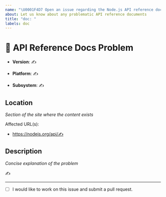 ```yaml
---
name: "\U0001F4D7 Open an issue regarding the Node.js API reference docs"
about: Let us know about any problematic API reference documents
title: "doc: "
labels: doc
---
```


# 📗 API Reference Docs Problem

<!--

Thank you for wanting to make nodejs.org better!

This template is for issues with the Node.js API
reference documentation.

For problems with nodejs.org beyond the API
reference documentation, please open an issue
using the issue tracker for our site repository.

  https://github.com/nodejs/nodejs.org

For more general support, please open an issue
using the issue tracker for our help repository.

  https://github.com/nodejs/help

---

For the issue title, please enter a one-line
summary after “doc: ” (preferably 50 characters
or less and no more than 72).

The “✍️” are placeholders signifying requests for
input. Replace them with your responses.

If you are unsure of something, do your best.

-->

<!-- The output of “node --version”. -->

- **Version**: ✍️

<!-- The output of “uname -a” (UNIX) or version
and 32-bit or 64-bit (Windows). -->

- **Platform**: ✍️

<!-- The name of affected core module. -->

- **Subsystem**: ✍️

## Location

_Section of the site where the content exists_

Affected URL(s):

- https://nodejs.org/api/✍️

## Description

_Concise explanation of the problem_

<!-- If applicable, include any screenshots that
may help solve the problem. -->

✍️

---

<!-- Use “[x]” to check the box below if you are
interested in contributing. -->

- [ ] I would like to work on this issue and
      submit a pull request.
